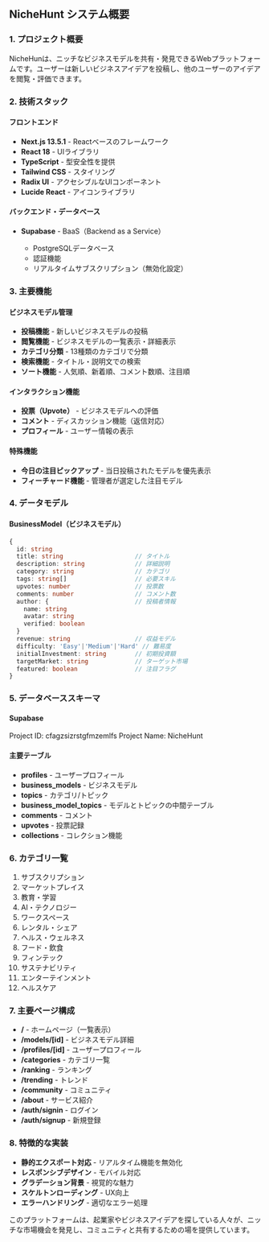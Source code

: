 ## NicheHunt システム概要

### 1. プロジェクト概要

NicheHunは、ニッチなビジネスモデルを共有・発見できるWebプラットフォームです。ユーザーは新しいビジネスアイデアを投稿し、他のユーザーのアイデアを閲覧・評価できます。

### 2. 技術スタック

#### フロントエンド

- __Next.js 13.5.1__ - Reactベースのフレームワーク
- __React 18__ - UIライブラリ
- __TypeScript__ - 型安全性を提供
- __Tailwind CSS__ - スタイリング
- __Radix UI__ - アクセシブルなUIコンポーネント
- __Lucide React__ - アイコンライブラリ

#### バックエンド・データベース

- __Supabase__ - BaaS（Backend as a Service）

  - PostgreSQLデータベース
  - 認証機能
  - リアルタイムサブスクリプション（無効化設定）

### 3. 主要機能

#### ビジネスモデル管理

- __投稿機能__ - 新しいビジネスモデルの投稿
- __閲覧機能__ - ビジネスモデルの一覧表示・詳細表示
- __カテゴリ分類__ - 13種類のカテゴリで分類
- __検索機能__ - タイトル・説明文での検索
- __ソート機能__ - 人気順、新着順、コメント数順、注目順

#### インタラクション機能

- __投票（Upvote）__ - ビジネスモデルへの評価
- __コメント__ - ディスカッション機能（返信対応）
- __プロフィール__ - ユーザー情報の表示

#### 特殊機能

- __今日の注目ピックアップ__ - 当日投稿されたモデルを優先表示
- __フィーチャード機能__ - 管理者が選定した注目モデル

### 4. データモデル

#### BusinessModel（ビジネスモデル）

```typescript
{
  id: string
  title: string                    // タイトル
  description: string              // 詳細説明
  category: string                 // カテゴリ
  tags: string[]                   // 必要スキル
  upvotes: number                  // 投票数
  comments: number                 // コメント数
  author: {                        // 投稿者情報
    name: string
    avatar: string
    verified: boolean
  }
  revenue: string                  // 収益モデル
  difficulty: 'Easy'|'Medium'|'Hard' // 難易度
  initialInvestment: string        // 初期投資額
  targetMarket: string             // ターゲット市場
  featured: boolean                // 注目フラグ
}
```

### 5. データベーススキーマ
#### Supabase
Project ID: cfagzsizrstgfmzemlfs
Project Name: NicheHunt

#### 主要テーブル

- __profiles__ - ユーザープロフィール
- __business_models__ - ビジネスモデル
- __topics__ - カテゴリ/トピック
- __business_model_topics__ - モデルとトピックの中間テーブル
- __comments__ - コメント
- __upvotes__ - 投票記録
- __collections__ - コレクション機能

### 6. カテゴリ一覧

1. サブスクリプション
2. マーケットプレイス
3. 教育・学習
4. AI・テクノロジー
5. ワークスペース
6. レンタル・シェア
7. ヘルス・ウェルネス
8. フード・飲食
9. フィンテック
10. サステナビリティ
11. エンターテインメント
12. ヘルスケア

### 7. 主要ページ構成

- __/__ - ホームページ（一覧表示）
- __/models/[id]__ - ビジネスモデル詳細
- __/profiles/[id]__ - ユーザープロフィール
- __/categories__ - カテゴリ一覧
- __/ranking__ - ランキング
- __/trending__ - トレンド
- __/community__ - コミュニティ
- __/about__ - サービス紹介
- __/auth/signin__ - ログイン
- __/auth/signup__ - 新規登録

### 8. 特徴的な実装

- __静的エクスポート対応__ - リアルタイム機能を無効化
- __レスポンシブデザイン__ - モバイル対応
- __グラデーション背景__ - 視覚的な魅力
- __スケルトンローディング__ - UX向上
- __エラーハンドリング__ - 適切なエラー処理

このプラットフォームは、起業家やビジネスアイデアを探している人々が、ニッチな市場機会を発見し、コミュニティと共有するための場を提供しています。
